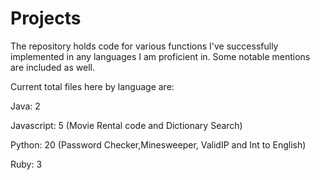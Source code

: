 # Projects

The repository holds code for various functions I've successfully implemented in any languages I am proficient in.
Some notable mentions are included as well.


Current total files here by language are:

Java: 2

Javascript: 5 (Movie Rental code and Dictionary Search)

Python: 20 (Password Checker,Minesweeper, ValidIP and Int to English) 

Ruby: 3
